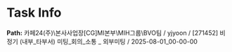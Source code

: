 # Task Info

**Path:** 카페24(주)\본사사업장\[CG]MI본부\MIH그룹\BVO팀 / yjyoon / [271452] 비정기 (내부_타부서) 미팅_회의_소통 _ 외부미팅 / 2025-08-01_00-00-00

